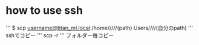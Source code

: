 # how to use ssh

'''
$ scp username@titan_ml.local:/home/////(path) Users////(自分のpath)
'''
sshでコピー
'''
scp -r
'''
フォルダー毎コピー
